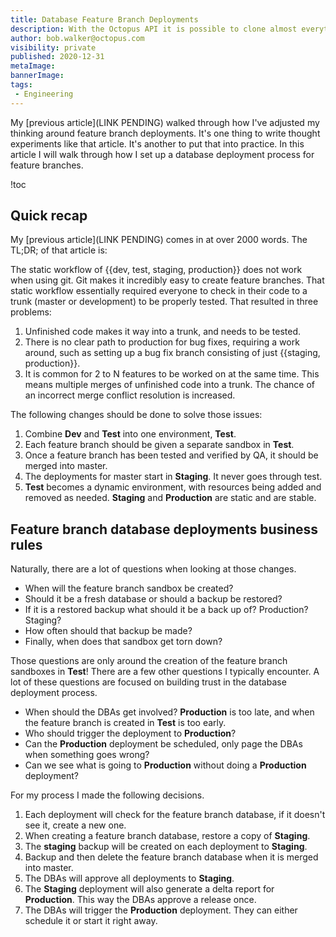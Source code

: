 ```yaml
---
title: Database Feature Branch Deployments
description: With the Octopus API it is possible to clone almost everything needed in a space.
author: bob.walker@octopus.com
visibility: private
published: 2020-12-31
metaImage: 
bannerImage: 
tags:
 - Engineering
---
```


My [previous article](LINK PENDING) walked through how I've adjusted my thinking around feature branch deployments.  It's one thing to write thought experiments like that article.  It's another to put that into practice.  In this article I will walk through how I set up a database deployment process for feature branches.  

!toc

## Quick recap

My [previous article](LINK PENDING) comes in at over 2000 words.  The TL;DR; of that article is:

The static workflow of {{dev, test, staging, production}} does not work when using git.  Git makes it incredibly easy to create feature branches.  That static workflow essentially required everyone to check in their code to a trunk (master or development) to be properly tested.  That resulted in three problems:

1. Unfinished code makes it way into a trunk, and needs to be tested.
2. There is no clear path to production for bug fixes, requiring a work around, such as setting up a bug fix branch consisting of just {{staging, production}}.
3. It is common for 2 to N features to be worked on at the same time.  This means multiple merges of unfinished code into a trunk.  The chance of an incorrect merge conflict resolution is increased.

The following changes should be done to solve those issues:

1. Combine **Dev** and **Test** into one environment, **Test**.
2. Each feature branch should be given a separate sandbox in **Test**.
3. Once a feature branch has been tested and verified by QA, it should be merged into master.
4. The deployments for master start in **Staging**.  It never goes through test.
5. **Test** becomes a dynamic environment, with resources being added and removed as needed.  **Staging** and **Production** are static and are stable.

## Feature branch database deployments business rules

Naturally, there are a lot of questions when looking at those changes.    

- When will the feature branch sandbox be created?  
- Should it be a fresh database or should a backup be restored?  
- If it is a restored backup what should it be a back up of?  Production?  Staging?  
- How often should that backup be made?  
- Finally, when does that sandbox get torn down?

Those questions are only around the creation of the feature branch sandboxes in **Test**! There are a few other questions I typically encounter.  A lot of these questions are focused on building trust in the database deployment process.  

- When should the DBAs get involved?  **Production** is too late, and when the feature branch is created in **Test** is too early.
- Who should trigger the deployment to **Production**?
- Can the **Production** deployment be scheduled, only page the DBAs when something goes wrong?
- Can we see what is going to **Production** without doing a **Production** deployment?

For my process I made the following decisions.

1. Each deployment will check for the feature branch database, if it doesn't see it, create a new one.
2. When creating a feature branch database, restore a copy of **Staging**.
3. The **staging** backup will be created on each deployment to **Staging**.
4. Backup and then delete the feature branch database when it is merged into master.
5. The DBAs will approve all deployments to **Staging**.  
6. The **Staging** deployment will also generate a delta report for **Production**.  This way the DBAs approve a release once.
7. The DBAs will trigger the **Production** deployment.  They can either schedule it or start it right away.

